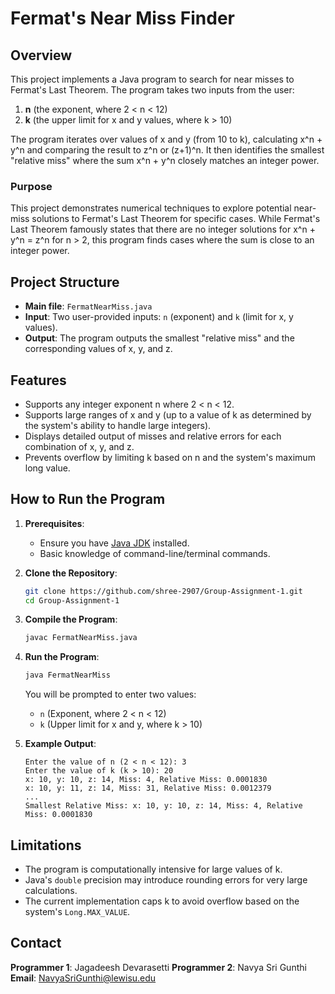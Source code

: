 # Fermat's Near Miss Finder

## Overview
This project implements a Java program to search for near misses to Fermat's Last Theorem. The program takes two inputs from the user:
1. **n** (the exponent, where 2 < n < 12)
2. **k** (the upper limit for x and y values, where k > 10)

The program iterates over values of x and y (from 10 to k), calculating x^n + y^n and comparing the result to z^n or (z+1)^n. It then identifies the smallest "relative miss" where the sum x^n + y^n closely matches an integer power.

### Purpose
This project demonstrates numerical techniques to explore potential near-miss solutions to Fermat's Last Theorem for specific cases. While Fermat's Last Theorem famously states that there are no integer solutions for x^n + y^n = z^n for n > 2, this program finds cases where the sum is close to an integer power.

## Project Structure
- **Main file**: `FermatNearMiss.java`
- **Input**: Two user-provided inputs: `n` (exponent) and `k` (limit for x, y values).
- **Output**: The program outputs the smallest "relative miss" and the corresponding values of x, y, and z.

## Features
- Supports any integer exponent n where 2 < n < 12.
- Supports large ranges of x and y (up to a value of k as determined by the system's ability to handle large integers).
- Displays detailed output of misses and relative errors for each combination of x, y, and z.
- Prevents overflow by limiting k based on n and the system's maximum long value.

## How to Run the Program

1. **Prerequisites**: 
   - Ensure you have [Java JDK](https://www.oracle.com/java/technologies/javase-downloads.html) installed.
   - Basic knowledge of command-line/terminal commands.
   
2. **Clone the Repository**:
   ```bash
   git clone https://github.com/shree-2907/Group-Assignment-1.git
   cd Group-Assignment-1
   ```

3. **Compile the Program**:
   ```bash
   javac FermatNearMiss.java
   ```

4. **Run the Program**:
   ```bash
   java FermatNearMiss
   ```
   You will be prompted to enter two values:
   - `n` (Exponent, where 2 < n < 12)
   - `k` (Upper limit for x and y, where k > 10)

5. **Example Output**:
   ```
   Enter the value of n (2 < n < 12): 3
   Enter the value of k (k > 10): 20
   x: 10, y: 10, z: 14, Miss: 4, Relative Miss: 0.0001830
   x: 10, y: 11, z: 14, Miss: 31, Relative Miss: 0.0012379
   ...
   Smallest Relative Miss: x: 10, y: 10, z: 14, Miss: 4, Relative Miss: 0.0001830
   ```

## Limitations
- The program is computationally intensive for large values of k.
- Java's `double` precision may introduce rounding errors for very large calculations.
- The current implementation caps k to avoid overflow based on the system's `Long.MAX_VALUE`.

## Contact
**Programmer 1**: Jagadeesh Devarasetti
**Programmer 2**: Navya Sri Gunthi
**Email**: NavyaSriGunthi@lewisu.edu
